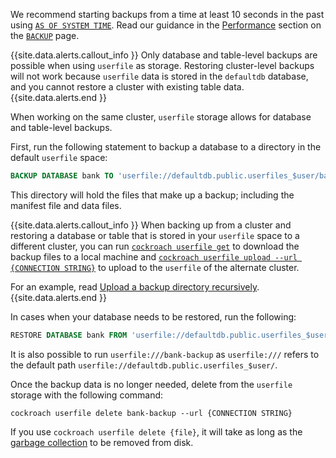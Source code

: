 We recommend starting backups from a time at least 10 seconds in the past using [`AS OF SYSTEM TIME`](../v21.1/as-of-system-time.html). Read our guidance in the [Performance](../v21.1/backup.html#performance) section on the [`BACKUP`](../v21.1/backup.html) page.

{{site.data.alerts.callout_info }}
Only database and table-level backups are possible when using `userfile` as storage. Restoring cluster-level backups will not work because `userfile` data is stored in the `defaultdb` database, and you cannot restore a cluster with existing table data.
{{site.data.alerts.end }}

When working on the same cluster, `userfile` storage allows for database and table-level backups.

First, run the following statement to backup a database to a directory in the default `userfile` space:

~~~sql
BACKUP DATABASE bank TO 'userfile://defaultdb.public.userfiles_$user/bank-backup' AS OF SYSTEM TIME '-10s';
~~~

This directory will hold the files that make up a backup; including the manifest file and data files.

{{site.data.alerts.callout_info }}
When backing up from a cluster and restoring a database or table that is stored in your `userfile` space to a different cluster, you can run [`cockroach userfile get`](../v21.1/cockroach-userfile-get.html) to download the backup files to a local machine and [`cockroach userfile upload --url {CONNECTION STRING}`](../v21.1/cockroach-userfile-upload.html) to upload to the `userfile` of the alternate cluster.

For an example, read [Upload a backup directory recursively](../v21.1/cockroach-userfile-upload.html#upload-a-backup-directory-recursively).
{{site.data.alerts.end }}

In cases when your database needs to be restored, run the following:

~~~sql
RESTORE DATABASE bank FROM 'userfile://defaultdb.public.userfiles_$user/bank-backup';
~~~

It is also possible to run `userfile:///bank-backup` as `userfile:///` refers to the default path `userfile://defaultdb.public.userfiles_$user/`.

Once the backup data is no longer needed, delete from the `userfile` storage with the following command:

~~~shell
cockroach userfile delete bank-backup --url {CONNECTION STRING}
~~~

If you use `cockroach userfile delete {file}`, it will take as long as the [garbage collection](configure-replication-zones.html#gc-ttlseconds) to be removed from disk.
